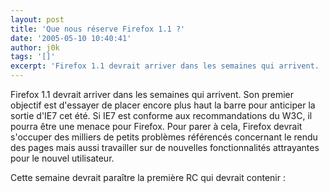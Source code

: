 ```yaml
---
layout: post
title: 'Que nous réserve Firefox 1.1 ?'
date: '2005-05-10 10:40:41'
author: j0k
tags: '[]'
excerpt: 'Firefox 1.1 devrait arriver dans les semaines qui arrivent.   Son premier objectif est d''essayer de placer encore plus haut la barre pour anticiper la sortie d''IE7 cet été. Si IE7 est conforme aux recommandations du W3C, il pourra être une menace pour Firefox.   )   Pour parer à cela, Firefox devrait s''occuper des milliers de petits problèmes référencés      ...'
---
```


Firefox 1.1 devrait arriver dans les semaines qui arrivent.   Son premier objectif est d'essayer de placer encore plus haut la barre pour anticiper la sortie d'IE7 cet été. Si IE7 est conforme aux recommandations du W3C, il pourra être une menace pour Firefox.      Pour parer à cela, Firefox devrait s'occuper des milliers de petits problèmes référencés concernant le rendu des pages mais aussi travailler sur de nouvelles fonctionnalités attrayantes pour le nouvel utilisateur.

Cette semaine devrait paraître la première RC qui devrait contenir :

